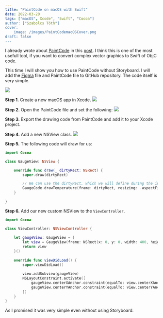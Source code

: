 ```yaml
---
title: "PaintCode on macOS with Swift"
date: 2022-03-20
tags: ["macOS", Xcode", "Swift", "Cocoa"]
author: ["Szabolcs Tóth"]
cover:
    image: /images/PaintCodemacOSCover.png
draft: false
---
```


I already wrote about [PaintCode] in this [post]. I think this is one of the most usefull tool, if you want to convert complex vector graphics to Swift of ObjC code.

This time I will show you how to use PaintCode without Storyboard. I will add the [Figma] file and PaintCode file to GitHub repository. The code itself is very simple.

![][PaintCodemacOS]

**Step 1.**
Create a new macOS app in Xcode.
![][PaintCodemacOS1]

**Step 2.**
Open the PaintCode file and set the following:
![][PaintCodemacOS2]

**Step 3.**
Export the drawing code from PaintCode and add it to your Xcode project.

**Step 4.**
Add a new NSView class.
![][PaintCodemacOS3]

**Step 5.**
The following code will draw for us:
```swift
import Cocoa

class GaugeView: NSView {

    override func draw(_ dirtyRect: NSRect) {
        super.draw(dirtyRect)

        // We can use the dirtyRect, which we will define during the initialization of the NSView.
        GaugeCode.drawTemperature(frame: dirtyRect, resizing: .aspectFit)
    }
    
}
```

**Step 6.**
Add our new custom NSView to the `ViewController`.
```swift
import Cocoa

class ViewController: NSViewController {
    
    let gaugeView: GaugeView = {
        let view = GaugeView(frame: NSRect(x: 0, y: 0, width: 400, height: 400))
        return view
    }()
    
    override func viewDidLoad() {
        super.viewDidLoad()
        
        view.addSubview(gaugeView)
        NSLayoutConstraint.activate([
            gaugeView.centerXAnchor.constraint(equalTo: view.centerXAnchor),
            gaugeView.centerYAnchor.constraint(equalTo: view.centerYAnchor)
        ])
    }
}
```

As I promised it was very simple even without using Storyboard.


[PaintCode]:		https://www.paintcodeapp.com/
[post]:				https://kicsipixel.github.io/posts/2018/2018-11-18-paintcode/
[Figma]:			https://figma.com
[PaintCodemacOS]: 	/images/PaintCodemacOS.png
[PaintCodemacOS1]: 	/images/PaintCodemacOS1.png
[PaintCodemacOS2]: 	/images/PaintCodemacOS2.png
[PaintCodemacOS3]: 	/images/PaintCodemacOS3.png
